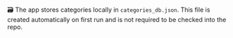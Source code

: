 🗃️ The app stores categories locally in `categories_db.json`. This file is created automatically on first run and is not required to be checked into the repo.
